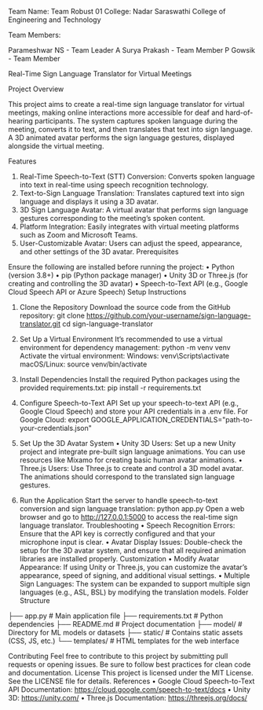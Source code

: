 Team Name: Team Robust 01
College: Nadar Saraswathi College of Engineering and Technology

Team Members:

Parameshwar NS - Team Leader
A Surya Prakash - Team Member
P Gowsik - Team Member


Real-Time Sign Language Translator for Virtual Meetings

Project Overview

This project aims to create a real-time sign language translator for virtual meetings, making online interactions more accessible for deaf and hard-of-hearing participants. The system captures spoken language during the meeting, converts it to text, and then translates that text into sign language. A 3D animated avatar performs the sign language gestures, displayed alongside the virtual meeting.

Features


1. Real-Time Speech-to-Text (STT) Conversion: Converts spoken language into text in real-time using speech recognition technology.
2. Text-to-Sign Language Translation: Translates captured text into sign language and displays it using a 3D avatar.
3. 3D Sign Language Avatar: A virtual avatar that performs sign language gestures corresponding to the meeting’s spoken content.
4. Platform Integration: Easily integrates with virtual meeting platforms such as Zoom and Microsoft Teams.
5. User-Customizable Avatar: Users can adjust the speed, appearance, and other settings of the 3D avatar.
Prerequisites

Ensure the following are installed before running the project:
• Python (version 3.8+)
• pip (Python package manager)
• Unity 3D or Three.js (for creating and controlling the 3D avatar)
• Speech-to-Text API (e.g., Google Cloud Speech API or Azure Speech)
Setup Instructions
1. Clone the Repository
Download the source code from the GitHub repository:
git clone https://github.com/your-username/sign-language-translator.git
cd sign-language-translator
2. Set Up a Virtual Environment
It’s recommended to use a virtual environment for dependency management:
python -m venv venv
Activate the virtual environment:
Windows: venv\Scripts\activate
macOS/Linux: source venv/bin/activate

3. Install Dependencies
Install the required Python packages using the provided requirements.txt:
pip install -r requirements.txt

4. Configure Speech-to-Text API
Set up your speech-to-text API (e.g., Google Cloud Speech) and store your API credentials in a .env file.
For Google Cloud: export GOOGLE_APPLICATION_CREDENTIALS="path-to-your-credentials.json"

5. Set Up the 3D Avatar System
• Unity 3D Users: Set up a new Unity project and integrate pre-built sign language animations. You can use resources like Mixamo for creating basic human avatar animations.
• Three.js Users: Use Three.js to create and control a 3D model avatar. The animations should correspond to the translated sign language gestures.

6. Run the Application
Start the server to handle speech-to-text conversion and sign language translation:
python app.py
Open a web browser and go to http://127.0.0.1:5000 to access the real-time sign language translator.
Troubleshooting
• Speech Recognition Errors: Ensure that the API key is correctly configured and that your microphone input is clear.
• Avatar Display Issues: Double-check the setup for the 3D avatar system, and ensure that all required animation libraries are installed properly.
Customization
• Modify Avatar Appearance: If using Unity or Three.js, you can customize the avatar’s appearance, speed of signing, and additional visual settings.
• Multiple Sign Languages: The system can be expanded to support multiple sign languages (e.g., ASL, BSL) by modifying the translation models.
Folder Structure

├── app.py                # Main application file
├── requirements.txt       # Python dependencies
├── README.md              # Project documentation
├── model/                 # Directory for ML models or datasets
├── static/                # Contains static assets (CSS, JS, etc.)
└── templates/             # HTML templates for the web interface

Contributing
Feel free to contribute to this project by submitting pull requests or opening issues. Be sure to follow best practices for clean code and documentation.
License
This project is licensed under the MIT License. See the LICENSE file for details.
References
• Google Cloud Speech-to-Text API Documentation: https://cloud.google.com/speech-to-text/docs
• Unity 3D: https://unity.com/
• Three.js Documentation: https://threejs.org/docs/
